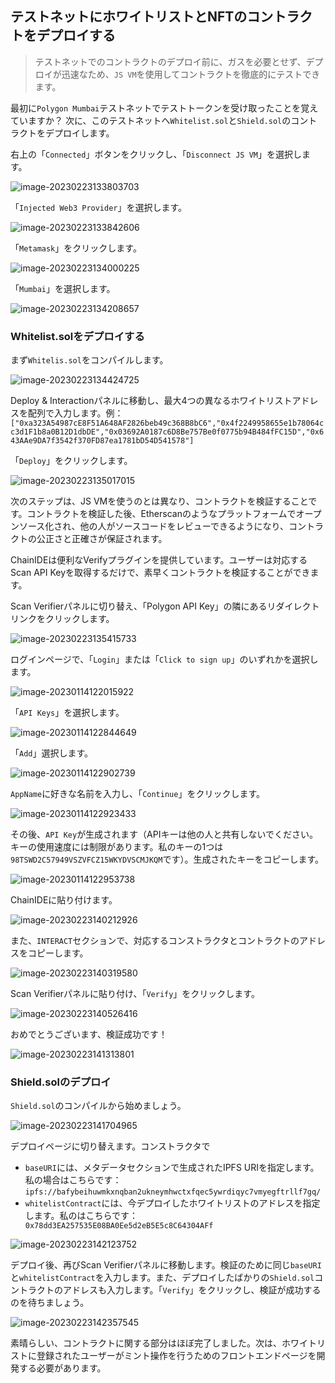## テストネットにホワイトリストとNFTのコントラクトをデプロイする

> テストネットでのコントラクトのデプロイ前に、ガスを必要とせず、デプロイが迅速なため、`JS VM`を使用してコントラクトを徹底的にテストできます。

最初に`Polygon Mumbai`テストネットでテストトークンを受け取ったことを覚えていますか？ 次に、このテストネットへ`Whitelist.sol`と`Shield.sol`のコントラクトをデプロイします。

右上の「`Connected`」ボタンをクリックし、「`Disconnect JS VM`」を選択します。

![image-20230223133803703](/public/images/Polygon-Whitelist-NFT/section-4/4_1_1.png)

「`Injected Web3 Provider`」を選択します。

![image-20230223133842606](/public/images/Polygon-Whitelist-NFT/section-4/4_1_2.png)

「`Metamask`」をクリックします。

![image-20230223134000225](/public/images/Polygon-Whitelist-NFT/section-4/4_1_3.png)

「`Mumbai`」を選択します。

![image-20230223134208657](/public/images/Polygon-Whitelist-NFT/section-4/4_1_4.png)

### Whitelist.solをデプロイする

まず`Whitelis.sol`をコンパイルします。

![image-20230223134424725](/public/images/Polygon-Whitelist-NFT/section-4/4_1_5.png)

Deploy & Interactionパネルに移動し、最大4つの異なるホワイトリストアドレスを配列で入力します。例：`["0xa323A54987cE8F51A648AF2826beb49c368B8bC6","0x4f2249958655e1b78064cc3d1F1b8a0B12D1dbDE","0x03692A0187c6D8Be757Be0f0775b94B484fFC15D","0x643AAe9DA7f3542f370FD87ea1781bD54D541578"]`

「`Deploy`」をクリックします。

![image-20230223135017015](/public/images/Polygon-Whitelist-NFT/section-4/4_1_6.png)

次のステップは、JS VMを使うのとは異なり、コントラクトを検証することです。コントラクトを検証した後、Etherscanのようなプラットフォームでオープンソース化され、他の人がソースコードをレビューできるようになり、コントラクトの公正さと正確さが保証されます。

ChainIDEは便利なVerifyプラグインを提供しています。ユーザーは対応するScan API Keyを取得するだけで、素早くコントラクトを検証することができます。

Scan Verifierパネルに切り替え、「Polygon API Key」の隣にあるリダイレクトリンクをクリックします。

![image-20230223135415733](/public/images/Polygon-Whitelist-NFT/section-4/4_1_7.png)

ログインページで、「`Login`」または「`Click to sign up`」のいずれかを選択します。

![image-20230114122015922](/public/images/Polygon-Whitelist-NFT/section-4/4_1_8.png)

「`API Keys`」を選択します。

![image-20230114122844649](/public/images/Polygon-Whitelist-NFT/section-4/4_1_9.png)

「`Add`」選択します。

![image-20230114122902739](/public/images/Polygon-Whitelist-NFT/section-4/4_1_10.png)

`AppName`に好きな名前を入力し、「`Continue`」をクリックします。

![image-20230114122923433](/public/images/Polygon-Whitelist-NFT/section-4/4_1_11.png)

その後、`API Key`が生成されます（APIキーは他の人と共有しないでください。キーの使用速度には制限があります。私のキーの1つは`98TSWD2C57949VSZVFCZ15WKYDVSCMJKQM`です）。生成されたキーをコピーします。

![image-20230114122953738](/public/images/Polygon-Whitelist-NFT/section-4/4_1_12.png)

ChainIDEに貼り付けます。

![image-20230223140212926](/public/images/Polygon-Whitelist-NFT/section-4/4_1_13.png)

また、`INTERACT`セクションで、対応するコンストラクタとコントラクトのアドレスをコピーします。

![image-20230223140319580](/public/images/Polygon-Whitelist-NFT/section-4/4_1_14.png)

Scan Verifierパネルに貼り付け、「`Verify`」をクリックします。

![image-20230223140526416](/public/images/Polygon-Whitelist-NFT/section-4/4_1_15.png)

おめでとうございます、検証成功です！

![image-20230223141313801](/public/images/Polygon-Whitelist-NFT/section-4/4_1_16.png)

### Shield.solのデプロイ

`Shield.sol`のコンパイルから始めましょう。

![image-20230223141704965](/public/images/Polygon-Whitelist-NFT/section-4/4_1_17.png)

デプロイページに切り替えます。コンストラクタで

* `baseURI`には、メタデータセクションで生成されたIPFS URIを指定します。私の場合はこちらです： `ipfs://bafybeihuwmkxnqban2ukneymhwctxfqec5ywrdiqyc7vmyegftrllf7gq/`
* `whitelistContract`には、今デプロイしたホワイトリストのアドレスを指定します。私のはこちらです：` 0x78dd3EA257535E08BA0Ee5d2eB5E5c8C64304AFf`

![image-20230223142123752](/public/images/Polygon-Whitelist-NFT/section-4/4_1_18.png)

デプロイ後、再びScan Verifierパネルに移動します。検証のために同じ`baseURI`と`whitelistContract`を入力します。また、デプロイしたばかりの`Shield.sol`コントラクトのアドレスも入力します。「`Verify`」をクリックし、検証が成功するのを待ちましょう。

![image-20230223142357545](/public/images/Polygon-Whitelist-NFT/section-4/4_1_19.png)

素晴らしい、コントラクトに関する部分はほぼ完了しました。次は、ホワイトリストに登録されたユーザーがミント操作を行うためのフロントエンドページを開発する必要があります。